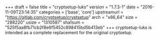 +++
draft = false
title = "cryptsetup-luks"
version = "1.7.3-1"
date = "2016-11-09T23:14:35"
categories = ['base', 'core']
upstreamurl = "https://gitlab.com/cryptsetup/cryptsetup"
arch = "x86_64"
size = "288220"
usize = "1310587"
sha1sum = "525f5aa8fb71cb2f8e6f5452c898415bd5b413eb"
+++
cryptsetup-luks is intended as a complete replacement for the original cryptsetup.